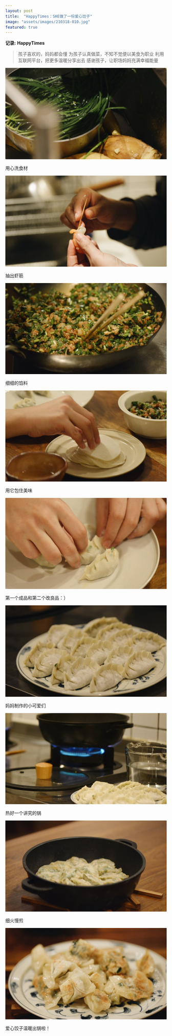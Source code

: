 ```yaml
---
layout: post
title:  "HappyTimes：SHE做了一份爱心饺子"
image: "assets/images/210318-010.jpg"
featured: true
---
```


**记录:** **HappyTimes**  

> 孩子喜欢的，妈妈都会懂
> 为孩子认真做菜，不知不觉便以美食为职业
> 利用互联网平台，把更多温暖分享出去
> 感谢孩子，让职场妈妈充满幸福能量

![001](../assets/images/210318-001.jpg)  

用心洗食材  

![002](../assets/images/210318-002.jpg)  

抽出虾筋  

![003](../assets/images/210318-003.jpg)  

细细的馅料

![004](../assets/images/210318-004.jpg)  

用它包住美味  

![005](../assets/images/210318-005.jpg)  

第一个成品和第二个改良品：）

![007](../assets/images/210318-007.jpg)  

妈妈制作的小可爱们

![008](../assets/images/210318-008.jpg)  

热好一个讲究的锅

![009](../assets/images/210318-009.jpg)  

细火慢煎

![010](../assets/images/210318-010.jpg)  

爱心饺子温暖出锅啦！  
